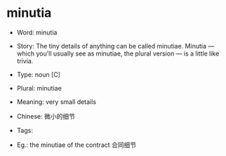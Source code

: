 # minutia

- Word: minutia
- Story: The tiny details of anything can be called minutiae. Minutia — which you'll usually see as minutiae, the plural version — is a little like trivia.

- Type: noun [C]
- Plural: minutiae
- Meaning: very small details
- Chinese: 微小的细节
- Tags: 
- Eg.: the minutiae of the contract 合同细节

